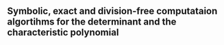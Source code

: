 ## Symbolic, exact and division-free computataion algortihms for the determinant and the characteristic polynomial ##
